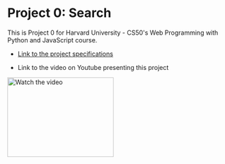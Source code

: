 # Project 0: Search
This is Project 0 for Harvard University - CS50's Web Programming with Python and JavaScript course.

- [Link to the project specifications](https://cs50.harvard.edu/web/2020/projects/0/search/)

- Link to the video on Youtube presenting this project

<a href="https://www.youtube.com/watch?v=_1Vx4yZ2ju4" target="_blank">
 <img src="https://img.youtube.com/vi/_1Vx4yZ2ju4/hqdefault.jpg" alt="Watch the video" width="240" height="180"/>
</a>
